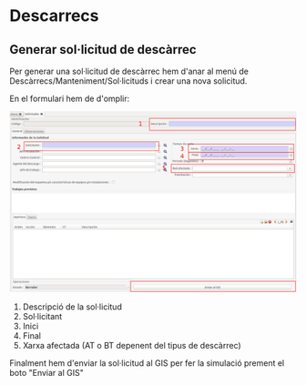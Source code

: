 # Descarrecs

## Generar sol·licitud de descàrrec

Per generar una sol·licitud de descàrrec hem d'anar al menú de Descàrrecs/Manteniment/Sol·licituds i crear una nova solicitud.

En el formulari hem de d'omplir:

![](_static/descargos/solicitud.png)

1. Descripció de la sol·licitud
2. Sol·licitant
3. Inici
4. Final
5. Xarxa afectada (AT o BT depenent del tipus de descàrrec)

Finalment hem d'enviar la sol·licitud al GIS per fer la simulació prement el boto "Enviar al GIS"



